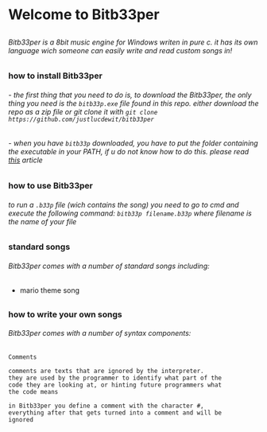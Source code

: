 # Welcome to Bitb33per

##

###### Bitb33per is a 8bit music engine for Windows writen in pure c. it has its own language wich someone can easily write and read custom songs in!

##

### how to install Bitb33per
###### - the first thing that you need to do is, to download the Bitb33per, the only thing you need is the `bitb33p.exe` file found in this repo. either download the repo as a zip file or git clone it with `git clone https://github.com/justlucdewit/bitb33per` 

###### - when you have `bitb33p` downloaded, you have to put the folder containing the executable  in your PATH, if u do not know how to do this. please read [this](https://www.itprotoday.com/cloud-computing/how-can-i-add-new-folder-my-system-path) article

## 

### how to use Bitb33per
###### to run a `.b33p` file (wich contains the song) you need to go to cmd and execute the following command: `bitb33p filename.b33p` where filename is the name of your file


##

### standard songs
###### Bitb33per comes with a number of standard songs including:
- mario theme song

##

### how to write your own songs
###### Bitb33per comes with a number of syntax components:

    Comments

    comments are texts that are ignored by the interpreter. 
    they are used by the programmer to identify what part of the
    code they are looking at, or hinting future programmers what
    the code means

    in Bitb33per you define a comment with the character #,
    everything after that gets turned into a comment and will be
    ignored